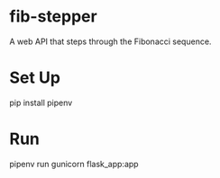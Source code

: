 # fib-stepper
A web API that steps through the Fibonacci sequence.

# Set Up
pip install pipenv

# Run
pipenv run gunicorn flask_app:app
